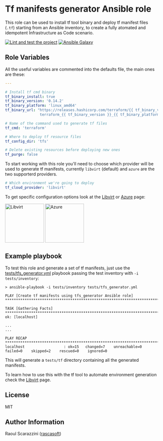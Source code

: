 # Tf manifests generator Ansible role

This role can be used to install tf tool binary and deploy tf manifest files
(`.tf`) starting from an Ansible inventory, to create a fully atomated and
idempotent Infrastructure as Code scenario.

[![Lint and test the project](https://github.com/mmul-it/tfs_generator/actions/workflows/main.yml/badge.svg)](https://github.com/mmul-it/tfs_generator/actions/workflows/main.yml)
[![Ansible Galaxy](https://img.shields.io/badge/ansible--galaxy-tfs_generator-blue.svg)](https://galaxy.ansible.com/mmul/tfs_generator)

## Role Variables

All the useful variables are commented into the defaults file, the main ones are
these:

```yaml
---

# Install tf cmd binary
tf_binary_install: true
tf_binary_version: '0.14.2'
tf_binary_platform: 'linux_amd64'
tf_binary_url: "https://releases.hashicorp.com/terraform/{{ tf_binary_version }}/\
                terraform_{{ tf_binary_version }}_{{ tf_binary_platform }}.zip"

# Name of the command used to generate tf files
tf_cmd: 'terraform'

# Where to deploy tf resource files
tf_config_dir: 'tfs'

# Delete existing resources before deploying new ones
tf_purge: false
```

To start working with this role you'll need to choose which provider will be
used to generate tf manifests, currently `libvirt` (default) and `azure` are
the two supporterd providers.

```yaml
# Which environment we're going to deploy
tf_cloud_provider: 'libvirt'
```

To get specific configuration options look at the [Libvirt](Libvirt.md) or
[Azure](Azure.md) page:

[<img src="https://libvirt.org/logos/logo-square-128.png" alt="Libvirt" width="128px">](Libvirt.md)
[<img src="https://cdn-dynmedia-1.microsoft.com/is/content/microsoftcorp/azure-blue" alt="Azure" width="128px">](Azure.md)

## Example playbook

To test this role and generate a set of tf manifests, just use the
[tests/tfs_generator.yml](tests/tfs_generator.yml) playbook passing the test
inventory with `-i tests/inventory`:

```console
> ansible-playbook -i tests/inventory tests/tfs_generator.yml

PLAY [Create tf manifests using tfs_generator Ansible role] ******************************************************************************

TASK [Gathering Facts] ************************************************************************************************************************************
ok: [localhost]

...
...

PLAY RECAP ************************************************************************************************************************************************
localhost                  : ok=15   changed=7    unreachable=0    failed=0    skipped=2    rescued=0    ignored=0
```

This will generate a `tests/tf` directory containing all the generated
manifests.

To learn how to use this with the tf tool to automate environment generation
check the [Libvirt](Libvirt.md) page.

## License

MIT

## Author Information

Raoul Scarazzini ([rascasoft](https://github.com/rascasoft))
